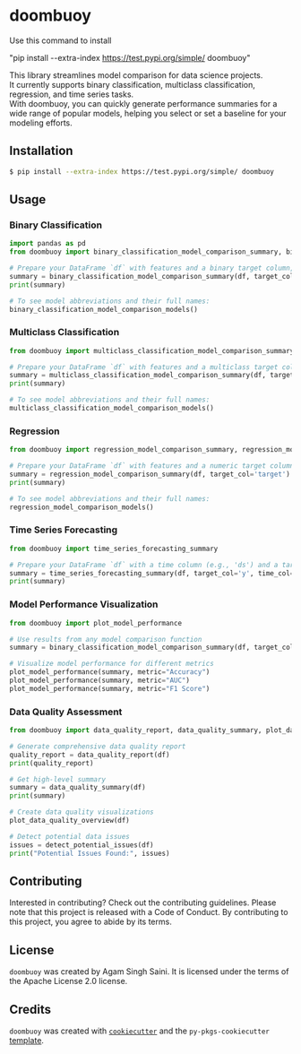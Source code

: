 # doombuoy
Use this command to install 

"pip install --extra-index https://test.pypi.org/simple/ doombuoy"

This library streamlines model comparison for data science projects.  
It currently supports binary classification, multiclass classification, regression, and time series tasks.  
With doombuoy, you can quickly generate performance summaries for a wide range of popular models, helping you select or set a baseline for your modeling efforts.

## Installation

```bash
$ pip install --extra-index https://test.pypi.org/simple/ doombuoy
```

## Usage



### Binary Classification

```python
import pandas as pd
from doombuoy import binary_classification_model_comparison_summary, binary_classification_model_comparison_models

# Prepare your DataFrame `df` with features and a binary target column, e.g., 'target'
summary = binary_classification_model_comparison_summary(df, target_col='target')
print(summary)

# To see model abbreviations and their full names:
binary_classification_model_comparison_models()
```

### Multiclass Classification

```python
from doombuoy import multiclass_classification_model_comparison_summary, multiclass_classification_model_comparison_models

# Prepare your DataFrame `df` with features and a multiclass target column, e.g., 'target'
summary = multiclass_classification_model_comparison_summary(df, target_col='target')
print(summary)

# To see model abbreviations and their full names:
multiclass_classification_model_comparison_models()
```

### Regression

```python
from doombuoy import regression_model_comparison_summary, regression_model_comparison_models

# Prepare your DataFrame `df` with features and a numeric target column, e.g., 'target'
summary = regression_model_comparison_summary(df, target_col='target')
print(summary)

# To see model abbreviations and their full names:
regression_model_comparison_models()
```

### Time Series Forecasting

```python
from doombuoy import time_series_forecasting_summary

# Prepare your DataFrame `df` with a time column (e.g., 'ds') and a target column (e.g., 'y')
summary = time_series_forecasting_summary(df, target_col='y', time_col='ds')
print(summary)
```

### Model Performance Visualization

```python
from doombuoy import plot_model_performance

# Use results from any model comparison function
summary = binary_classification_model_comparison_summary(df, target_col='target')

# Visualize model performance for different metrics
plot_model_performance(summary, metric="Accuracy")
plot_model_performance(summary, metric="AUC")
plot_model_performance(summary, metric="F1 Score")
```

### Data Quality Assessment

```python
from doombuoy import data_quality_report, data_quality_summary, plot_data_quality_overview, detect_potential_issues

# Generate comprehensive data quality report
quality_report = data_quality_report(df)
print(quality_report)

# Get high-level summary
summary = data_quality_summary(df)
print(summary)

# Create data quality visualizations
plot_data_quality_overview(df)

# Detect potential data issues
issues = detect_potential_issues(df)
print("Potential Issues Found:", issues)
```

## Contributing

Interested in contributing? Check out the contributing guidelines. Please note that this project is released with a Code of Conduct. By contributing to this project, you agree to abide by its terms.

## License

`doombuoy` was created by Agam Singh Saini. It is licensed under the terms of the Apache License 2.0 license.

## Credits

`doombuoy` was created with [`cookiecutter`](https://cookiecutter.readthedocs.io/en/latest/) and the `py-pkgs-cookiecutter` [template](https://github.com/py-pkgs/py-pkgs-cookiecutter).
